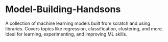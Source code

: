# Model-Building-Handsons
A collection of machine learning models built from scratch and using libraries. Covers topics like regression, classification, clustering, and more. Ideal for learning, experimenting, and improving ML skills.
